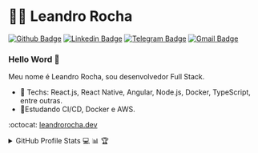 # :man_technologist: Leandro Rocha

[![Github Badge](https://img.shields.io/badge/-Github-000?style=flat-square&logo=Github&logoColor=white&link=https://github.com/leandroprog)](https://github.com/leandroprog)
[![Linkedin Badge](https://img.shields.io/badge/-LinkedIn-blue?style=flat-square&logo=Linkedin&logoColor=white&link=leandro-rocha-41289664/)](https://www.linkedin.com/in/leandro-rocha-41289664/)
[![Telegram Badge](https://img.shields.io/badge/-Telegram-1ca0f1?style=flat-square&labelColor=1ca0f1&logo=telegram&logoColor=white&link=https://t.me/Leandro_Rocha_Dev)](https://t.me/Leandro_Rocha_Dev)
[![Gmail Badge](https://img.shields.io/badge/-Gmail-c14438?style=flat-square&logo=Gmail&logoColor=white&link=mailto:prog.leandro@gmail.com)](mailto:prog.leandro@gmail.com)

### Hello Word 👋

Meu nome é Leandro Rocha, sou desenvolvedor Full Stack.

- 🔭 Techs: React.js, React Native, Angular, Node.js, Docker, TypeScript, entre outras.
- 🌱Estudando CI/CD, Docker e AWS.

:octocat: [leandrorocha.dev](https://leandrorocha.dev)

<details>
    <summary align="left">GitHub Profile Stats 💻 📊 🏆</summary>
    <img src="https://github-readme-stats.vercel.app/api/top-langs/?username=leandroprog&langs_count=8&layout=compact" align="left" width="365px" height="210" /> 
    <img src="https://github-readme-stats.vercel.app/api?username=leandroprog&show_icons=true" width="465px" height="210" />
</details>
